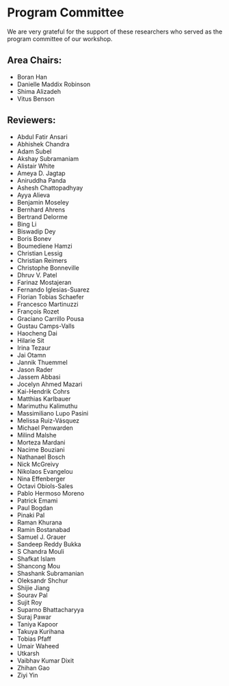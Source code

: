 # Program Committee
We are very grateful for the support of these researchers who served as the program committee of our workshop.

## Area Chairs:
- Boran Han
- Danielle Maddix Robinson
- Shima Alizadeh
- Vitus Benson
  
## Reviewers:
- Abdul Fatir Ansari
- Abhishek Chandra
- Adam Subel
- Akshay Subramaniam
- Alistair White
- Ameya D. Jagtap
- Aniruddha Panda
- Ashesh Chattopadhyay
- Ayya Alieva
- Benjamin Moseley
- Bernhard Ahrens
- Bertrand Delorme
- Bing Li
- Biswadip Dey
- Boris Bonev
- Boumediene Hamzi
- Christian Lessig
- Christian Reimers
- Christophe Bonneville
- Dhruv V. Patel
- Farinaz Mostajeran
- Fernando Iglesias-Suarez
- Florian Tobias Schaefer
- Francesco Martinuzzi
- François Rozet
- Graciano Carrillo Pousa
- Gustau Camps-Valls
- Haocheng Dai
- Hilarie Sit
- Irina Tezaur
- Jai Otamn
- Jannik Thuemmel
- Jason Rader
- Jassem Abbasi
- Jocelyn Ahmed Mazari
- Kai-Hendrik Cohrs
- Matthias Karlbauer
- Marimuthu Kalimuthu
- Massimiliano Lupo Pasini
- Melissa Ruiz-Vásquez
- Michael Penwarden
- Milind Malshe
- Morteza Mardani
- Nacime Bouziani
- Nathanael Bosch
- Nick McGreivy
- Nikolaos Evangelou
- Nina Effenberger
- Octavi Obiols-Sales
- Pablo Hermoso Moreno
- Patrick Emami
- Paul Bogdan
- Pinaki Pal
- Raman Khurana
- Ramin Bostanabad
- Samuel J. Grauer
- Sandeep Reddy Bukka
- S Chandra Mouli
- Shafkat Islam
- Shancong Mou
- Shashank Subramanian
- Oleksandr Shchur
- Shijie Jiang
- Sourav Pal
- Sujit Roy
- Suparno Bhattacharyya
- Suraj Pawar
- Taniya Kapoor
- Takuya Kurihana
- Tobias Pfaff
- Umair Waheed
- Utkarsh
- Vaibhav Kumar Dixit
- Zhihan Gao
- Ziyi Yin
